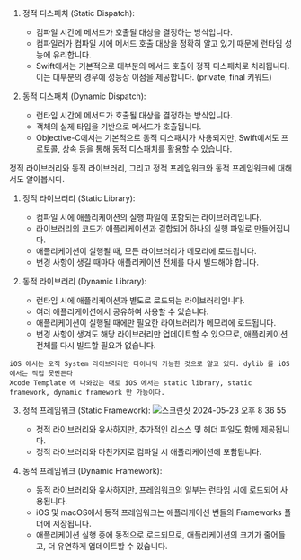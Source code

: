 
1. 정적 디스패치 (Static Dispatch):
   - 컴파일 시간에 메서드가 호출될 대상을 결정하는 방식입니다.
   - 컴파일러가 컴파일 시에 메서드 호출 대상을 정확히 알고 있기 때문에 런타임 성능에 유리합니다.
   - Swift에서는 기본적으로 대부분의 메서드 호출이 정적 디스패치로 처리됩니다. 이는 대부분의 경우에 성능상 이점을 제공합니다. (private, final 키워드) 

2. 동적 디스패치 (Dynamic Dispatch):
   - 런타임 시간에 메서드가 호출될 대상을 결정하는 방식입니다.
   - 객체의 실제 타입을 기반으로 메서드가 호출됩니다.
   - Objective-C에서는 기본적으로 동적 디스패치가 사용되지만, Swift에서도 프로토콜, 상속 등을 통해 동적 디스패치를 활용할 수 있습니다.

정적 라이브러리와 동적 라이브러리, 그리고 정적 프레임워크와 동적 프레임워크에 대해서도 알아봅시다.

1. 정적 라이브러리 (Static Library):
   - 컴파일 시에 애플리케이션의 실행 파일에 포함되는 라이브러리입니다.
   - 라이브러리의 코드가 애플리케이션과 결합되어 하나의 실행 파일로 만들어집니다.
   - 애플리케이션이 실행될 때, 모든 라이브러리가 메모리에 로드됩니다.
   - 변경 사항이 생길 때마다 애플리케이션 전체를 다시 빌드해야 합니다.

2. 동적 라이브러리 (Dynamic Library):
   - 런타임 시에 애플리케이션과 별도로 로드되는 라이브러리입니다.
   - 여러 애플리케이션에서 공유하여 사용할 수 있습니다.
   - 애플리케이션이 실행될 때에만 필요한 라이브러리가 메모리에 로드됩니다.
   - 변경 사항이 생겨도 해당 라이브러리만 업데이트할 수 있으므로, 애플리케이션 전체를 다시 빌드할 필요가 없습니다.
     
```
iOS 에서는 오직 System 라이브러리만 다이나믹 가능한 것으로 알고 있다. dylib 를 iOS 에서는 직접 못만든다 
Xcode Template 에 나와있는 대로 iOS 에서는 static library, static framework, dynamic framework 만 가능이다. 
````

3. 정적 프레임워크 (Static Framework):
![스크린샷 2024-05-23 오후 8 36 55](https://github.com/yuhaeun-la/iOS-Study/assets/65907001/3b1a1d80-0810-42a2-bea2-84ebc361d219)
   - 정적 라이브러리와 유사하지만, 추가적인 리소스 및 헤더 파일도 함께 제공됩니다.
   - 정적 라이브러리와 마찬가지로 컴파일 시 애플리케이션에 포함됩니다.

4. 동적 프레임워크 (Dynamic Framework):
   - 동적 라이브러리와 유사하지만, 프레임워크의 일부는 런타임 시에 로드되어 사용됩니다.
   - iOS 및 macOS에서 동적 프레임워크는 애플리케이션 번들의 Frameworks 폴더에 저장됩니다.
   - 애플리케이션 실행 중에 동적으로 로드되므로, 애플리케이션의 크기가 줄어들고, 더 유연하게 업데이트할 수 있습니다.
